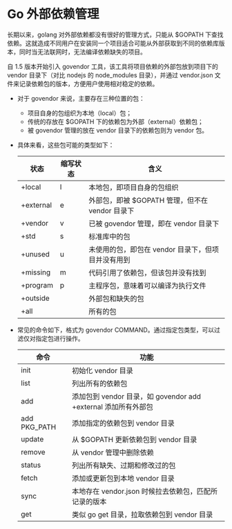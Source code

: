 # Go 外部依赖管理

长期以来，golang 对外部依赖都没有很好的管理方式，只能从 \$GOPATH 下查找依赖。这就造成不同用户在安装同一个项目适合可能从外部获取到不同的依赖库版本，同时当无法联网时，无法编译依赖缺失的项目。

自 1.5 版本开始引入 govendor 工具，该工具将项目依赖的外部包放到项目下的 vendor 目录下（对比 nodejs 的 node_modules 目录），并通过 vendor.json 文件来记录依赖包的版本，方便用户使用相对稳定的依赖。

- 对于 govendor 来说，主要存在三种位置的包：
  - 项目自身的包组织为本地（local）包；
  - 传统的存放在 \$GOPATH 下的依赖包为外部（external）依赖包；
  - 被 govendor 管理的放在 vendor 目录下的依赖包则为 vendor 包。
- 具体来看，这些包可能的类型如下：

  | 状态      | 缩写状态 | 含义                                               |
  | --------- | -------- | -------------------------------------------------- |
  | +local    | l        | 本地包，即项目自身的包组织                         |
  | +external | e        | 外部包，即被 \$GOPATH 管理，但不在 vendor 目录下   |
  | +vendor   | v        | 已被 govendor 管理，即在 vendor 目录下             |
  | +std      | s        | 标准库中的包                                       |
  | +unused   | u        | 未使用的包，即包在 vendor 目录下，但项目并没有用到 |
  | +missing  | m        | 代码引用了依赖包，但该包并没有找到                 |
  | +program  | p        | 主程序包，意味着可以编译为执行文件                 |
  | +outside  |          | 外部包和缺失的包                                   |
  | +all      |          | 所有的包                                           |

- 常见的命令如下，格式为 govendor COMMAND。通过指定包类型，可以过滤仅对指定包进行操作。

  | 命令         | 功能                                                           |
  | ------------ | -------------------------------------------------------------- |
  | init         | 初始化 vendor 目录                                             |
  | list         | 列出所有的依赖包                                               |
  | add          | 添加包到 vendor 目录，如 govendor add +external 添加所有外部包 |
  | add PKG_PATH | 添加指定的依赖包到 vendor 目录                                 |
  | update       | 从 \$GOPATH 更新依赖包到 vendor 目录                           |
  | remove       | 从 vendor 管理中删除依赖                                       |
  | status       | 列出所有缺失、过期和修改过的包                                 |
  | fetch        | 添加或更新包到本地 vendor 目录                                 |
  | sync         | 本地存在 vendor.json 时候拉去依赖包，匹配所记录的版本          |
  | get          | 类似 go get 目录，拉取依赖包到 vendor 目录                     |

